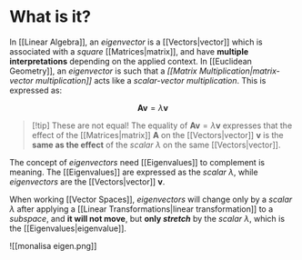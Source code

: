 # What is it?

In [[Linear Algebra]], an *eigenvector* is a [[Vectors|vector]] which is associated with a *square* [[Matrices|matrix]], and have **multiple interpretations** depending on the applied context.
In [[Euclidean Geometry]], an *eigenvector* is such that a *[[Matrix Multiplication|matrix-vector multiplication]]* acts like a *scalar-vector multiplication*. This is expressed as:

$$
\mathbf{Av} = \lambda \mathbf{v}
$$
>[!tip] These are not equal!
> The equality of $\mathbf{Av} = \lambda \mathbf{v}$ expresses that the effect of the [[Matrices|matrix]] $\mathbf{A}$ on the [[Vectors|vector]] $\mathbf{v}$ is the **same as the effect** of the *scalar* $\lambda$ on the same [[Vectors|vector]].

The concept of *eigenvectors* need [[Eigenvalues]] to complement is meaning. The [[Eigenvalues]] are expressed as the *scalar $\lambda$*, while *eigenvectors* are the [[Vectors|vector]] $\mathbf{v}$.

When working [[Vector Spaces]], *eigenvectors* will change only by a *scalar $\lambda$* after applying a [[Linear Transformations|linear transformation]] to a *subspace*, and **it will not move**, but **only *stretch*** by the *scalar $\lambda$*, which is the [[Eigenvalues|eigenvalue]].

![[monalisa eigen.png]]
